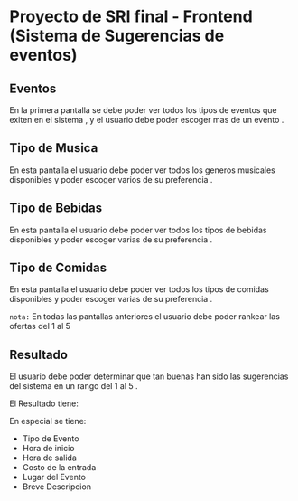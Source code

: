 # Proyecto de SRI final - Frontend (Sistema de Sugerencias de eventos)


## Eventos

En la primera pantalla se debe poder ver todos los tipos de eventos que exiten en el sistema , y el usuario debe poder escoger mas de un evento .


## Tipo de Musica

En esta pantalla el usuario debe poder ver todos los generos musicales disponibles y poder escoger varios de su preferencia .

## Tipo de Bebidas

En esta pantalla el usuario debe poder ver todos los tipos de bebidas disponibles y poder escoger varias de su preferencia .

## Tipo de Comidas

En esta pantalla el usuario debe poder ver todos los tipos de comidas disponibles y poder escoger varias de su preferencia .


`nota:` En todas las pantallas anteriores el usuario debe poder rankear las ofertas del 1 al 5

## Resultado

El usuario debe poder determinar que tan buenas han sido las sugerencias del sistema en un rango del 1 al 5 .

El Resultado tiene:

En especial se tiene:

* Tipo de Evento
* Hora de inicio
* Hora de salida
* Costo de la entrada
* Lugar del Evento
* Breve Descripcion